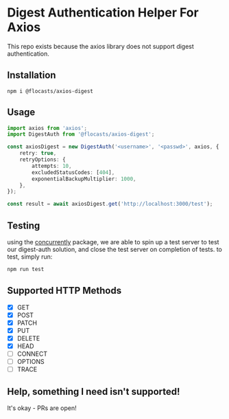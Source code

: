 # Digest Authentication Helper For Axios

This repo exists because the axios library does not support digest authentication.

## Installation

`npm i @flocasts/axios-digest`

## Usage

```typescript
import axios from 'axios';
import DigestAuth from '@flocasts/axios-digest';

const axiosDigest = new DigestAuth('<username>', '<passwd>', axios, {
    retry: true,
    retryOptions: {
        attempts: 10,
        excludedStatusCodes: [404],
        exponentialBackupMultiplier: 1000,
    },
});

const result = await axiosDigest.get('http://localhost:3000/test');
```

## Testing

using the [concurrently](https://github.com/open-cli-tools/concurrently) package, we are able to spin up a test server to test our digest-auth solution, and close the test server on completion of tests.
to test, simply run:

```bash
npm run test
```

## Supported HTTP Methods

-   [x] GET
-   [x] POST
-   [x] PATCH
-   [x] PUT
-   [x] DELETE
-   [x] HEAD
-   [ ] CONNECT
-   [ ] OPTIONS
-   [ ] TRACE

## Help, something I need isn't supported!

It's okay - PRs are open!
